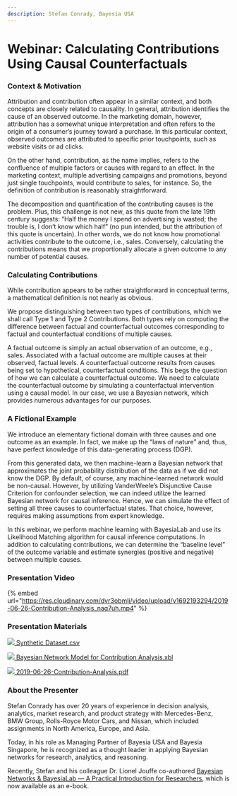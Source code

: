 ```yaml
---
description: Stefan Conrady, Bayesia USA
---
```


# Webinar: Calculating Contributions Using Causal Counterfactuals

### Context & Motivation&#x20;

Attribution and contribution often appear in a similar context, and both concepts are closely related to causality. In general, attribution identifies the cause of an observed outcome. In the marketing domain, however, attribution has a somewhat unique interpretation and often refers to the origin of a consumer’s journey toward a purchase. In this particular context, observed outcomes are attributed to specific prior touchpoints, such as website visits or ad clicks.

On the other hand, contribution, as the name implies, refers to the confluence of multiple factors or causes with regard to an effect. In the marketing context, multiple advertising campaigns and promotions, beyond just single touchpoints, would contribute to sales, for instance. So, the definition of contribution is reasonably straightforward.

The decomposition and quantification of the contributing causes is the problem. Plus, this challenge is not new, as this quote from the late 19th century suggests: “Half the money I spend on advertising is wasted; the trouble is, I don’t know which half” (no pun intended, but the attribution of this quote is uncertain). In other words, we do not know how promotional activities contribute to the outcome, i.e., sales. Conversely, calculating the contributions means that we proportionally allocate a given outcome to any number of potential causes.

### Calculating Contributions&#x20;

While contribution appears to be rather straightforward in conceptual terms, a mathematical definition is not nearly as obvious.

We propose distinguishing between two types of contributions, which we shall call Type 1 and Type 2 Contributions. Both types rely on computing the difference between factual and counterfactual outcomes corresponding to factual and counterfactual conditions of multiple causes.

A factual outcome is simply an actual observation of an outcome, e.g., sales. Associated with a factual outcome are multiple causes at their observed, factual levels. A counterfactual outcome results from causes being set to hypothetical, counterfactual conditions. This begs the question of how we can calculate a counterfactual outcome. We need to calculate the counterfactual outcome by simulating a counterfactual intervention using a causal model. In our case, we use a Bayesian network, which provides numerous advantages for our purposes.

### A Fictional Example&#x20;

We introduce an elementary fictional domain with three causes and one outcome as an example. In fact, we make up the “laws of nature” and, thus, have perfect knowledge of this data-generating process (DGP).

From this generated data, we then machine-learn a Bayesian network that approximates the joint probability distribution of the data as if we did not know the DGP. By default, of course, any machine-learned network would be non-causal. However, by utilizing VanderWeele’s Disjunctive Cause Criterion for confounder selection, we can indeed utilize the learned Bayesian network for causal inference. Hence, we can simulate the effect of setting all three causes to counterfactual states. That choice, however, requires making assumptions from expert knowledge.

In this webinar, we perform machine learning with BayesiaLab and use its Likelihood Matching algorithm for causal inference computations. In addition to calculating contributions, we can determine the “baseline level” of the outcome variable and estimate synergies (positive and negative) between multiple causes.

### Presentation Video

{% embed url="https://res.cloudinary.com/dvr3obmlj/video/upload/v1692193294/2019-06-26-Contribution-Analysis_naq7uh.mp4" %}

### Presentation Materials&#x20;

[![](https://res.cloudinary.com/dvr3obmlj/image/upload/v1691109035/csv\_v1imah.svg) Synthetic Dataset.csv](https://res.cloudinary.com/dvr3obmlj/raw/upload/v1692126623/Synthetic\_Dataset\_iv63mn.csv)

[![](https://res.cloudinary.com/dvr3obmlj/image/upload/v1692036394/xbl3\_xmnk2g.svg) Bayesian Network Model for Contribution Analysis.xbl](https://res.cloudinary.com/dvr3obmlj/raw/upload/v1692126658/Bayesian\_Network\_Model\_for\_Contribution\_Analysis\_qzkefr.xbl)

[![](https://res.cloudinary.com/dvr3obmlj/image/upload/v1691109037/pdf\_do9ray.svg) 2019-06-26-Contribution-Analysis.pdf](https://res.cloudinary.com/dvr3obmlj/image/upload/v1692126701/2019-06-26\_Contribution\_Analysis\_uml5kv.pdf)

### About the Presenter

Stefan Conrady has over 20 years of experience in decision analysis, analytics, market research, and product strategy with Mercedes-Benz, BMW Group, Rolls-Royce Motor Cars, and Nissan, which included assignments in North America, Europe, and Asia.

Today, in his role as Managing Partner of Bayesia USA and Bayesia Singapore, he is recognized as a thought leader in applying Bayesian networks for research, analytics, and reasoning.

Recently, Stefan and his colleague Dr. Lionel Jouffe co-authored [Bayesian Networks & BayesiaLab — A Practical Introduction for Researchers](https://bayesia.clickhelp.co/articles/bayesialab-knowledge-hub/book), which is now available as an e-book.

